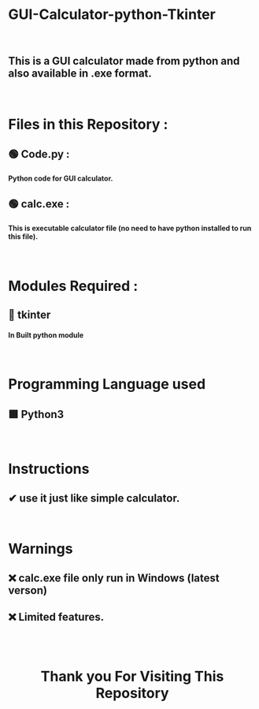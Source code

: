 # GUI-Calculator-python-Tkinter
 

<br>

##  This is a GUI calculator made from python and also available in .exe format.

<br>

# Files in this Repository :

## 🟢 Code.py :  

####   Python code for GUI calculator. 

## 🟢 calc.exe :  

####   This is executable calculator file (no need to have python installed to run this file). 



<br>

# Modules Required :

## 🔶 tkinter

####  In Built python module



<br>


# Programming Language used

## 🟩 Python3


<br>


# Instructions 

## ✔ use it just like simple calculator.

<br>

# Warnings 

 
## ❌ calc.exe file only run in Windows (latest verson)
## ❌ Limited features.

<br> <br>

<div align = "center">
   
# Thank you For Visiting This Repository 
<div>
